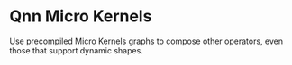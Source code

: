 # Qnn Micro Kernels

Use precompiled Micro Kernels graphs to compose other operators, even those that support dynamic shapes.
